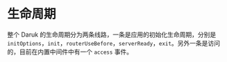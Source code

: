 # 生命周期

整个 Daruk 的生命周期分为两条线路，一条是应用的初始化生命周期，分别是`initOptions`，`init`，`routerUseBefore`，`serverReady`，`exit`。另外一条是访问的，目前在内置中间件中有一个 `access` 事件。
